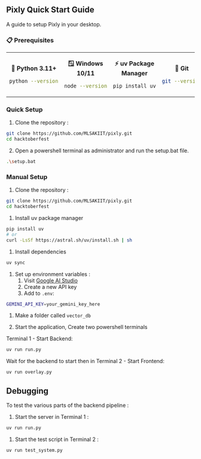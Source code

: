 ## Pixly Quick Start Guide 
A guide to setup Pixly in your desktop.
### 📋 Prerequisites
<div>

<table>
<tr>
<td align="center" width="25%">

**🐍 Python 3.11+**
```bash
python --version
```

</td>
<td align="center" width="25%">

**🪟 Windows 10/11**
```bash
node --version
```

</td>
<td align="center" width="25%">

**⚡ uv Package Manager**

```bash
pip install uv
```
</td>

<td align="center" width="25%">

**🔧 Git**
```bash
git --version
```

</td>
</tr>
</table>
</div>


### Quick Setup

1. Clone the repository : 
```bash 
git clone https://github.com/MLSAKIIT/pixly.git
cd hacktoberfest
```
2. Open a powershell terminal as administrator and run the setup.bat file.
```bash
.\setup.bat
```
### Manual Setup 
1. Clone the repository : 
```bash 
git clone https://github.com/MLSAKIIT/pixly.git
cd hacktoberfest
```
1. Install uv package manager 
```bash 
pip install uv
# or
curl -LsSf https://astral.sh/uv/install.sh | sh
```
1. Install dependencies 
```bash
uv sync
```
1. Set up environment variables : 
   1. Visit [Google AI Studio](https://makersuite.google.com/app/apikey)
   2. Create a new API key
   3. Add to `.env`:
```bash
GEMINI_API_KEY=your_gemini_key_here
```

1. Make a folder called `vector_db`

2. Start the application, Create two powershell terminals 

Terminal 1 - Start Backend:
```bash
uv run run.py
```
Wait for the backend to start then in Terminal 2 - Start Frontend:
```bash 
uv run overlay.py
```

## Debugging 

To test the various parts of the backend pipeline :

1. Start the server in Terminal 1 :
```bash
uv run run.py
```
1. Start the test script in Terminal 2 : 
```bash
uv run test_system.py
```
